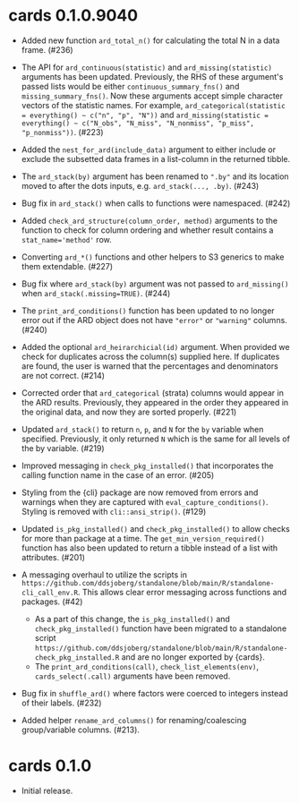 # cards 0.1.0.9040

* Added new function `ard_total_n()` for calculating the total N in a data frame. (#236)

* The API for `ard_continuous(statistic)` and `ard_missing(statistic)` arguments has been updated. Previously, the RHS of these argument's passed lists would be either `continuous_summary_fns()` and `missing_summary_fns()`. Now these arguments accept simple character vectors of the statistic names. For example, `ard_categorical(statistic = everything() ~ c("n", "p", "N"))` and `ard_missing(statistic = everything() ~ c("N_obs", "N_miss", "N_nonmiss", "p_miss", "p_nonmiss"))`. (#223) 

* Added the `nest_for_ard(include_data)` argument to either include or exclude the subsetted data frames in a list-column in the returned tibble.

* The `ard_stack(by)` argument has been renamed to `".by"` and its location moved to after the dots inputs, e.g. `ard_stack(..., .by)`. (#243)

* Bug fix in `ard_stack()` when calls to functions were namespaced. (#242)

* Added `check_ard_structure(column_order, method)` arguments to the function to check for column ordering and whether result contains a `stat_name='method'` row.

* Converting `ard_*()` functions and other helpers to S3 generics to make them extendable. (#227) 

* Bug fix where `ard_stack(by)` argument was not passed to `ard_missing()` when `ard_stack(.missing=TRUE)`. (#244)

* The `print_ard_conditions()` function has been updated to no longer error out if the ARD object does not have `"error"` or `"warning"` columns. (#240)

* Added the optional `ard_heirarchicial(id)` argument. When provided we check for duplicates across the column(s) supplied here. If duplicates are found, the user is warned that the percentages and denominators are not correct. (#214)

* Corrected order that `ard_categorical` (strata) columns would appear in the ARD results. Previously, they appeared in the order they appeared in the original data, and now they are sorted properly. (#221)

* Updated `ard_stack()` to return `n`, `p`, and `N` for the `by` variable when specified. Previously, it only returned `N` which is the same for all levels of the by variable. (#219)

* Improved messaging in `check_pkg_installed()` that incorporates the calling function name in the case of an error. (#205)

* Styling from the {cli} package are now removed from errors and warnings when they are captured with `eval_capture_conditions()`. Styling is removed with `cli::ansi_strip()`. (#129)

* Updated `is_pkg_installed()` and `check_pkg_installed()` to allow checks for more than package at a time. The `get_min_version_required()` function has also been updated to return a tibble instead of a list with attributes. (#201)

* A messaging overhaul to utilize the scripts in `https://github.com/ddsjoberg/standalone/blob/main/R/standalone-cli_call_env.R`. This allows clear error messaging across functions and packages. (#42)
  - As a part of this change, the `is_pkg_installed()` and `check_pkg_installed()` function have been migrated to a standalone script `https://github.com/ddsjoberg/standalone/blob/main/R/standalone-check_pkg_installed.R` and are no longer exported by {cards}.
  - The `print_ard_conditions(call)`, `check_list_elements(env)`, `cards_select(.call)` arguments have been removed.

* Bug fix in `shuffle_ard()` where factors were coerced to integers instead of their labels. (#232)

* Added helper `rename_ard_columns()` for renaming/coalescing group/variable columns. (#213).

# cards 0.1.0

* Initial release.
